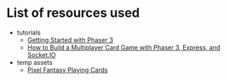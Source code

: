 # List of resources used

- tutorials
    - [Getting Started with Phaser 3](https://www.youtube.com/watch?v=frRWKxB9Hm0&list=PLDyH9Tk5ZdFzEu_izyqgPFtHJJXkc79no&index=1)
    - [How to Build a Multiplayer Card Game with Phaser 3, Express, and Socket.IO](https://www.youtube.com/watch?v=9v-VbkUGais)
- temp assets
    - [Pixel Fantasy Playing Cards](https://cazwolf.itch.io/pixel-fantasy-cards)
